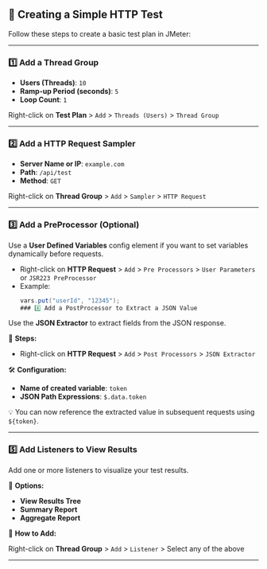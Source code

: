 ## 🚀 Creating a Simple HTTP Test

Follow these steps to create a basic test plan in JMeter:

---

### 1️⃣ Add a Thread Group

- **Users (Threads)**: `10`  
- **Ramp-up Period (seconds)**: `5`  
- **Loop Count**: `1`

Right-click on **Test Plan** > `Add` > `Threads (Users)` > `Thread Group`

---

### 2️⃣ Add a HTTP Request Sampler

- **Server Name or IP**: `example.com`  
- **Path**: `/api/test`  
- **Method**: `GET`

Right-click on **Thread Group** > `Add` > `Sampler` > `HTTP Request`

---

### 3️⃣ Add a PreProcessor (Optional)

Use a **User Defined Variables** config element if you want to set variables dynamically before requests.

- Right-click on **HTTP Request** > `Add` > `Pre Processors` > `User Parameters` or `JSR223 PreProcessor`
- Example:
  ```groovy
  vars.put("userId", "12345");
  ### 4️⃣ Add a PostProcessor to Extract a JSON Value

Use the **JSON Extractor** to extract fields from the JSON response.

📍 **Steps:**

- Right-click on **HTTP Request** > `Add` > `Post Processors` > `JSON Extractor`

🛠 **Configuration:**

- **Name of created variable**: `token`  
- **JSON Path Expressions**: `$.data.token`

💡 You can now reference the extracted value in subsequent requests using `${token}`.

---

### 5️⃣ Add Listeners to View Results

Add one or more listeners to visualize your test results.

📍 **Options:**

- **View Results Tree**
- **Summary Report**
- **Aggregate Report**

📂 **How to Add:**

Right-click on **Thread Group** > `Add` > `Listener` > Select any of the above

---
